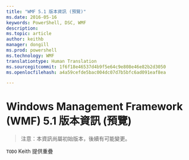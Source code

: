 ```yaml
---
title: "WMF 5.1 版本資訊 (預覽)"
ms.date: 2016-05-16
keywords: PowerShell, DSC, WMF
description: 
ms.topic: article
author: keithb
manager: dongill
ms.prod: powershell
ms.technology: WMF
translationtype: Human Translation
ms.sourcegitcommit: 1f6f18e46537d4b9f5e64c9e808e46e82b2d3050
ms.openlocfilehash: a4a59cefde5bac004dc07d7b5bfc6ad091eaf8ea

---
```


# Windows Management Framework (WMF) 5.1 版本資訊 (預覽) #

> 注意：本資訊尚屬初始版本，後續有可能變更。

`TODO` Keith 提供重疊



<!--HONumber=Jul16_HO1-->


